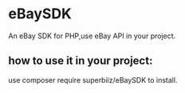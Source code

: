 # eBaySDK
An eBay SDK for PHP,use eBay API in your project.
## how to use it in your project:
use composer require superbiiz/eBaySDK to install. 
